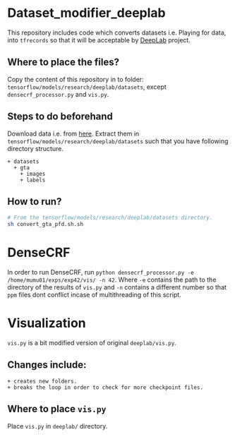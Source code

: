 # Dataset_modifier_deeplab
This repository includes code which converts datasets i.e. Playing for data, into `tfrecords` so that it will be acceptable by [DeepLab](https://github.com/tensorflow/models/tree/master/research/deeplab) project.

## Where to place the files?
Copy the content of this repository in to folder: `tensorflow/models/research/deeplab/datasets`, except `densecrf_processor.py` and `vis.py`.

## Steps to do beforehand
Download data i.e. from [here](https://download.visinf.tu-darmstadt.de/data/from_games/).
Extract them in `tensorflow/models/research/deeplab/datasets` such that you have following directory structure.
```
+ datasets
  + gta
    + images
    + labels
```


## How to run?
```bash
# From the tensorflow/models/research/deeplab/datasets directory.
sh convert_gta_pfd.sh.sh
```

# DenseCRF
In order to run DenseCRF, run `python densecrf_processor.py -e /home/mumu01/exps/exp42/vis/ -n 42`. Where `-e` contains the path to the directory of the results of `vis.py` and `-n` contains a different number so that `ppm` files dont conflict incase of multithreading of this script.

# Visualization
`vis.py` is a bit modified version of original `deeplab/vis.py`.

## Changes include:
```
+ creates new folders.
+ breaks the loop in order to check for more checkpoint files.
```

## Where to place `vis.py`
Place `vis.py` in `deeplab/` directory.
